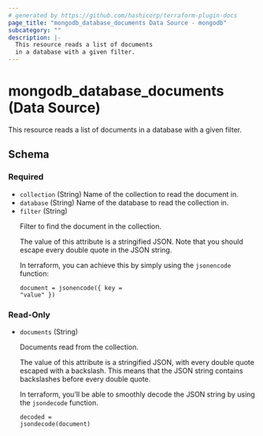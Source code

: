 ```yaml
---
# generated by https://github.com/hashicorp/terraform-plugin-docs
page_title: "mongodb_database_documents Data Source - mongodb"
subcategory: ""
description: |-
  This resource reads a list of documents
  in a database with a given filter.
---
```


# mongodb_database_documents (Data Source)

This resource reads a list of documents 
in a database with a given filter.



<!-- schema generated by tfplugindocs -->
## Schema

### Required

- `collection` (String) Name of the collection to read the document in.
- `database` (String) Name of the database to read the collection in.
- `filter` (String) <p>Filter to find the document in the collection.</p>  <p>The value of this attribute is a stringified JSON. Note that you should escape every double quote in the JSON string.</p>  <p>In terraform, you can achieve this by simply using the <code>jsonencode</code> function:</p>  <pre><code class="language-terraform">document = jsonencode({ key = "value" })</code></pre>

### Read-Only

- `documents` (String) <p>Documents read from the collection.</p>  <p>The value of this attribute is a stringified JSON, with every double quote escaped with a backslash. This means that the JSON string contains backslashes before every double quote.</p>  <p>In terraform, you&rsquo;ll be able to smoothly decode the JSON string by using the <code>jsondecode</code> function.</p>  <pre><code class="language-terraform">decoded = jsondecode(document)</code></pre>
